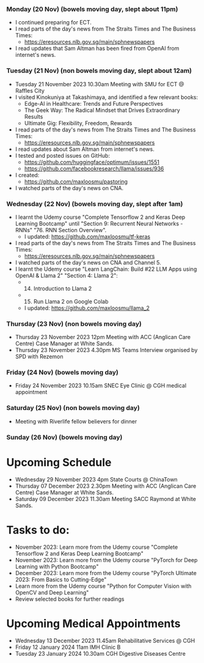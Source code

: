 ### Monday (20 Nov) (bowels moving day, slept about 11pm)
- I continued preparing for ECT.
- I read parts of the day's news from The Straits Times and The Business Times:
    - https://eresources.nlb.gov.sg/main/sphnewspapers
- I read updates that Sam Altman has been fired from OpenAI from internet's news.

### Tuesday (21 Nov) (non bowels moving day, slept about 12am)
- Tuesday 21 November 2023 10.30am Meeting with SMU for ECT @ Raffles City
- I visited Kinokuniya at Takashimaya, and identified a few relevant books:
    - Edge-AI in Healthcare: Trends and Future Perspectives
    - The Geek Way: The Radical Mindset that Drives Extraordinary Results
    - Ultimate Gig: Flexibility, Freedom, Rewards
- I read parts of the day's news from The Straits Times and The Business Times:
    - https://eresources.nlb.gov.sg/main/sphnewspapers
- I read updates about Sam Altman from internet's news.
- I tested and posted issues on GitHub:
    - https://github.com/huggingface/optimum/issues/1551
    - https://github.com/facebookresearch/llama/issues/936
- I created: 
    - https://github.com/maxloosmu/pastoring
- I watched parts of the day's news on CNA.

### Wednesday (22 Nov) (bowels moving day, slept after 1am)
- I learnt the Udemy course "Complete Tensorflow 2 and Keras Deep Learning Bootcamp" until "Section 9: Recurrent Neural Networks - RNNs" "76. RNN Section Overview".
    - I updated: https://github.com/maxloosmu/tf-keras
- I read parts of the day's news from The Straits Times and The Business Times:
    - https://eresources.nlb.gov.sg/main/sphnewspapers
- I watched parts of the day's news on CNA and Channel 5.
- I learnt the Udemy course "Learn LangChain: Build #22 LLM Apps using OpenAI & Llama 2" "Section 4: Llama 2":
    - 14. Introduction to Llama 2
    - 15. Run Llama 2 on Google Colab
    - I updated: https://github.com/maxloosmu/llama_2

### Thursday (23 Nov) (non bowels moving day)
- Thursday 23 November 2023 12pm Meeting with ACC (Anglican Care Centre) Case Manager at White Sands.
- Thursday 23 November 2023 4.30pm MS Teams Interview organised by SPD with Rezemon

### Friday (24 Nov) (bowels moving day)
- Friday 24 November 2023 10.15am SNEC Eye Clinic @ CGH medical appointment


### Saturday (25 Nov) (non bowels moving day)
- Meeting with Riverlife fellow believers for dinner

### Sunday (26 Nov) (bowels moving day)



# Upcoming Schedule
- Wednesday 29 November 2023 4pm State Courts @ ChinaTown
- Thursday 07 December 2023 2.30pm Meeting with ACC (Anglican Care Centre) Case Manager at White Sands.
- Saturday 09 December 2023 11.30am Meeting SACC Raymond at White Sands.

# Tasks to do:
- November 2023: Learn more from the Udemy course "Complete Tensorflow 2 and Keras Deep Learning Bootcamp"
- November 2023: Learn more from the Udemy course "PyTorch for Deep Learning with Python Bootcamp"
- December 2023: Learn more from the Udemy course "PyTorch Ultimate 2023: From Basics to Cutting-Edge"
- Learn more from the Udemy course "Python for Computer Vision with OpenCV and Deep Learning"
- Review selected books for further readings

# Upcoming Medical Appointments
- Wednesday 13 December 2023 11.45am Rehabilitative Services @ CGH
- Friday 12 January 2024 11am IMH Clinic B
- Tuesday 23 January 2024 10.30am CGH Digestive Diseases Centre
